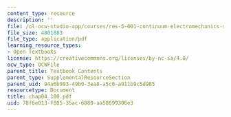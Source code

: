 ```yaml
---
content_type: resource
description: ''
file: /ol-ocw-studio-app/courses/res-6-001-continuum-electromechanics-spring-2009/78f6e013f88535ac6889aa58699306e3_chap04_100.pdf
file_size: 4801883
file_type: application/pdf
learning_resource_types:
- Open Textbooks
license: https://creativecommons.org/licenses/by-nc-sa/4.0/
ocw_type: OCWFile
parent_title: Textbook Contents
parent_type: SupplementalResourceSection
parent_uid: 94a6b993-49b0-3ea8-a5c0-a911b9c5d985
resourcetype: Document
title: chap04_100.pdf
uid: 78f6e013-f885-35ac-6889-aa58699306e3
---
```

